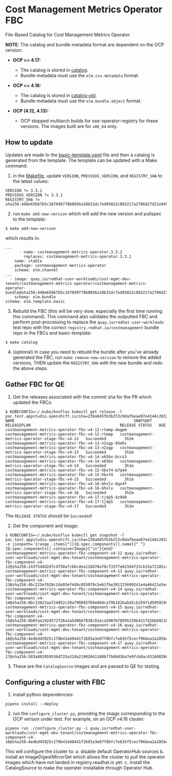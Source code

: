 # Cost Management Metrics Operator FBC

File-Based Catalog for Cost Management Metrics Operator

**NOTE**: The catalog and bundle metadata format are dependent on the OCP version:

  * **OCP >= 4.17:**
    * The catalog is stored in [catalog](catalog).
    * Bundle metadata must use the `olm.csv.metadata` format.

  * **OCP <= 4.16:**
    * The catalog is stored in [catalog-old](catalog-old).
    * Bundle metadata must use the `olm.bundle.object` format.

  * **OCP (4.12, 4.13):**
    * OCP stopped multiarch builds for ose-operator-registry for these versions. The images built are for `x86_64` only.

## How to update

Updates are made to the [basic-template.yaml](catalog-templates/basic-template.yaml) file and then a catalog is generated from the template. The template can be updated with a Make command.

1. in the [Makefile](Makefile), update `VERSION`, `PREVIOUS_VERSION`, and `REGISTRY_SHA` to the latest values:
```
VERSION ?= 3.3.2
PREVIOUS_VERSION ?= 3.3.1
REGISTRY_SHA ?= sha256:448e65667b5c167699778b0056a18b31dc7ed95022c803217a2786d27d21e945
```

2. run `make add-new-version` which will add the new version and pullspec to the template:
```
$ make add-new-version
```
which results in:
```
...
      - name: costmanagement-metrics-operator.3.3.2
        replaces: costmanagement-metrics-operator.3.3.1
    name: stable
    package: costmanagement-metrics-operator
    schema: olm.channel
...
  - image: quay.io/redhat-user-workloads/cost-mgmt-dev-tenant/costmanagement-metrics-operator/costmanagement-metrics-operator-bundle@sha256:448e65667b5c167699778b0056a18b31dc7ed95022c803217a2786d27d21e945
    schema: olm.bundle
schema: olm.template.basic
```

3. Rebuild the FBC (this will be very slow, especially the first time running this command). This command also validates the outputted FBC and perform post-processing to replace the `quay.io/redhat-user-workloads` test repo with the correct `registry.redhat.io/costmanagement` bundle repo in the FBCs and basic-template:
```
$ make catalog
```

4. (optional) In case you need to rebuild the bundle after you've already generated the FBC, run `make remove-new-version` to remove the added versions, THEN update the `REGISTRY_SHA` with the new bundle and redo the above steps.

## Gather FBC for QE

1. Get the releases associated with the commit sha for the PR which updated the FBCs:
```
$ KUBECONFIG=~/.kube/konflux kubectl get release -l pac.test.appstudio.openshift.io/sha=239a845fb3b253c0dafbeae07e4144c2832d5735
NAME                                                    SNAPSHOT                                          RELEASEPLAN                                       RELEASE STATUS   AGE
costmanagement-metrics-operator-fbc-v4-12-rtmmp-4wgpm   costmanagement-metrics-operator-fbc-v4-12-rtmmp   costmanagement-metrics-operator-stage-fbc-v4-12   Succeeded        3h2m
costmanagement-metrics-operator-fbc-v4-13-n2xgp-95m5v   costmanagement-metrics-operator-fbc-v4-13-n2xgp   costmanagement-metrics-operator-stage-fbc-v4-13   Succeeded        3h2m
costmanagement-metrics-operator-fbc-v4-14-x65bx-bccs5   costmanagement-metrics-operator-fbc-v4-14-x65bx   costmanagement-metrics-operator-stage-fbc-v4-14   Succeeded        3h1m
costmanagement-metrics-operator-fbc-v4-15-hbxf4-m7q44   costmanagement-metrics-operator-fbc-v4-15-hbxf4   costmanagement-metrics-operator-stage-fbc-v4-15   Succeeded        3h1m
costmanagement-metrics-operator-fbc-v4-16-bhxlx-6gx4f   costmanagement-metrics-operator-fbc-v4-16-bhxlx   costmanagement-metrics-operator-stage-fbc-v4-16   Succeeded        3h2m
costmanagement-metrics-operator-fbc-v4-17-tj4p5-4z948   costmanagement-metrics-operator-fbc-v4-17-tj4p5   costmanagement-metrics-operator-stage-fbc-v4-17   Succeeded        3h1m
```

The `RELEASE STATUS` should be `Succeeded`!

2. Get the component and image:
```
$ KUBECONFIG=~/.kube/konflux kubectl get snapshot -l pac.test.appstudio.openshift.io/sha=239a845fb3b253c0dafbeae07e4144c2832d5735 -o jsonpath='{range .items[*]}{@.spec.components[].name}{" "}{@.spec.components[].containerImage}{"\n"}{end}'
costmanagement-metrics-operator-fbc-component-v4-12 quay.io/redhat-user-workloads/cost-mgmt-dev-tenant/costmanagement-metrics-operator-fbc-component-v4-12@sha256:243f5ddd2d7cd758afcbbcdea118d70a78cf337fe82184f33cb33a72185ca0df
costmanagement-metrics-operator-fbc-component-v4-13 quay.io/redhat-user-workloads/cost-mgmt-dev-tenant/costmanagement-metrics-operator-fbc-component-v4-13@sha256:4bc223ef026c2da93ef4dbc0550f9c5e61fbe391225699241e4a46421e5e4a33
costmanagement-metrics-operator-fbc-component-v4-14 quay.io/redhat-user-workloads/cost-mgmt-dev-tenant/costmanagement-metrics-operator-fbc-component-v4-14@sha256:0bc13823aa724952c30af90045f69e80dca79b182babd5cb25971d50592949f7
costmanagement-metrics-operator-fbc-component-v4-15 quay.io/redhat-user-workloads/cost-mgmt-dev-tenant/costmanagement-metrics-operator-fbc-component-v4-15@sha256:0b0fae192d572f26a3a5d8667838c81eca598fbf8595159b431fd2bb89118670
costmanagement-metrics-operator-fbc-component-v4-16 quay.io/redhat-user-workloads/cost-mgmt-dev-tenant/costmanagement-metrics-operator-fbc-component-v4-16@sha256:4edbd45925c170b43a60441f2693a3e07f8bfc7e635f5cecf96bea2a185be8d5
costmanagement-metrics-operator-fbc-component-v4-17 quay.io/redhat-user-workloads/cost-mgmt-dev-tenant/costmanagement-metrics-operator-fbc-component-v4-17@sha256:503a802959536d725a318a21902641168bf7b68d36a7e9fcb9ac431608266ae1
```

3. These are the `CatalogSource` images and are passed to QE for testing.

## Configuring a cluster with FBC

1. install python dependencies:
```
pipenv install --deploy
```

2. run the `configure_cluster.py`, providing the image corresponding to the OCP verison under test. For example, on an OCP v4.16 clsuter:
```
pipenv run ./configure_cluster.py -i quay.io/redhat-user-workloads/cost-mgmt-dev-tenant/costmanagement-metrics-operator-fbc-component-v4-16@sha256:4edbd45925c170b43a60441f2693a3e07f8bfc7e635f5cecf96bea2a185be8d5
```

This will configure the cluster to:
a. disable default OperatorHub sources
b. install an ImageDigestMirrorSet which allows the cluster to pull the operator images which have not landed in registry.readhat.io yet.
c. install the CatalogSource to make the operater installable through Operator Hub.
